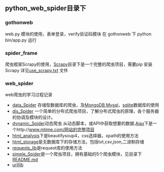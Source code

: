 ## python_web_spider目录下

###  gothonweb

web.py 模块的使用，表单登录，verify验证码模块
在 gothonweb 下  python bin/app.py 运行

### spider_frame

爬虫框架Scrapy的使用，[Scrapy](https://github.com/Best1s/python_re/tree/master/python_web_spider/spider_frame/Scrapy)目录下是一个完整的爬虫项目，需要pip 安装Scrapy
详见[use_scrapy.txt](https://github.com/Best1s/python_re/blob/master/python_web_spider/spider_frame/Scrapy/use_scrapy.txt) 文件

### web_spider
web爬虫的学习过程记录
* [data_Spider](https://github.com/Best1s/python_re/tree/master/python_web_spider/web_spider/data_Spider)  存储型数据库的爬虫，及[MongoDB](https://github.com/Best1s/python_re/blob/master/python_web_spider/web_spider/data_Spider/ues_mongodb.py),[Mysql](https://github.com/Best1s/python_re/blob/master/python_web_spider/web_spider/data_Spider/use_mysql.py)，[sqlite](https://github.com/Best1s/python_re/blob/master/python_web_spider/web_spider/data_Spider/use_sqlite.py)数据库的使用
* [dis_Spider](https://github.com/Best1s/python_re/tree/master/python_web_spider/web_spider/dis_Spider) 一个简单的分布式爬虫项目，了解分布式爬虫的原理，各个服务器的协调及模块的设计。
* [dynamic_Spider](https://github.com/Best1s/python_re/tree/master/python_web_spider/web_spider/dynamic_Spider)动态爬虫 从动态脚本，或API中获取想要的数据.[Ajax](https://github.com/Best1s/python_re/tree/master/python_web_spider/web_spider/dynamic_Spider/Ajax)下是一个http://www.mtime.com/网站的完整项目
* [html_analysis](https://github.com/Best1s/python_re/tree/master/python_web_spider/web_spider/html_analysis/bs4)下是beautifysoup4，css选择器，xpath的使用方法
* [html_storage](https://github.com/Best1s/python_re/tree/master/python_web_spider/web_spider/html_storage)是无数据库下的存储方法，包括txt,csv,json,二进制存储
* [requests_lib](https://github.com/Best1s/python_re/tree/master/python_web_spider/web_spider/requests_lib)是request库的使用方法
* [simple_Spider](https://github.com/Best1s/python_re/tree/master/python_web_spider/web_spider/sipmple_Spider)是一个爬虫项目，拥有基础的5个爬虫模块，见目录下[README.md](https://github.com/Best1s/python_re/tree/master/python_web_spider/web_spider/simple_Spider)
* [urillib](https://github.com/Best1s/python_re/tree/master/python_web_spider/web_spider/urllib)

